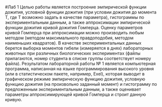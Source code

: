 #Лаб 1
 Целью работы является построение эмпирической функции дожития, условной функции дожития (при условии дожития до момента T, где T возможно задать в качестве параметра), гистограммы по экспериментальным данным, а также аппроксимации эмпирической функции дожития кривой дожития Гомперца. Оценку параметров кривой Гомперца при аппроксимации можно производить любым методом (методом максимального правдоподобия, методом наименьших квадратов). В качестве экспериментальных данных берется выборка моментов гибели (измеряется в днях) лабораторных животных при различных биологических экспериментах (файлы прилагаются, номер студента в списке группы соответствует номеру файла). 
 Результатом лабораторной работы № 1 является компьютерная программа, написанная на языке программирования высокого уровня (или в статистическом пакете, например, Exel), которая выводит в графическом режиме эмпирическую функцию дожития, условную функцию дожития (на произвольно заданный момент) и гистограмму по предложенным экспериментальным данным, а также оценивает параметры аппроксимирующей кривой Гомперца и строит данную кривую.
